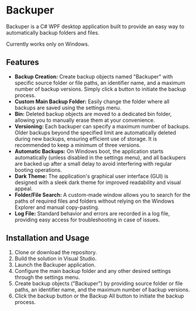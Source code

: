 # Backuper

Backuper is a C# WPF desktop application built to provide an easy way to automatically backup folders and files. 

Currently works only on Windows.

## Features

- **Backup Creation:** Create backup objects named "Backuper" with specific source folder or file paths, an identifier name, and a maximum number of backup versions. Simply click a button to initiate the backup process.
- **Custom Main Backup Folder:** Easily change the folder where all backups are saved using the settings menu.
- **Bin:** Deleted backup objects are moved to a dedicated bin folder, allowing you to manually erase them at your convenience.
- **Versioning:** Each backuper can specify a maximum number of backups. Older backups beyond the specified limit are automatically deleted during new backups, ensuring efficient use of storage. It is recommended to keep a minimum of three versions.
- **Automatic Backups:** On Windows boot, the application starts automatically (unless disabled in the settings menu), and all backupers are backed up after a small delay to avoid interfering with regular booting operations.
- **Dark Theme:** The application's graphical user interface (GUI) is designed with a sleek dark theme for improved readability and visual appeal.
- **Folder/File Search:** A custom-made window allows you to search for the paths of required files and folders without relying on the Windows Explorer and manual copy-pasting.
- **Log File:** Standard behavior and errors are recorded in a log file, providing easy access for troubleshooting in case of issues.

## Installation and Usage

1. Clone or download the repository.
2. Build the solution in Visual Studio.
3. Launch the Backuper application.
4. Configure the main backup folder and any other desired settings through the settings menu.
5. Create backup objects ("Backuper") by providing source folder or file paths, an identifier name, and the maximum number of backup versions.
6. Click the backup button or the Backup All button to initiate the backup process.
